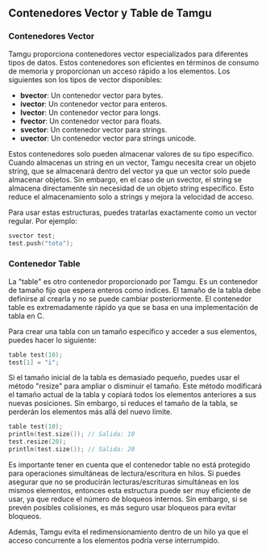## Contenedores Vector y Table de Tamgu

### Contenedores Vector
Tamgu proporciona contenedores vector especializados para diferentes tipos de datos. Estos contenedores son eficientes en términos de consumo de memoria y proporcionan un acceso rápido a los elementos. Los siguientes son los tipos de vector disponibles:

- **bvector**: Un contenedor vector para bytes.
- **ivector**: Un contenedor vector para enteros.
- **lvector**: Un contenedor vector para longs.
- **fvector**: Un contenedor vector para floats.
- **svector**: Un contenedor vector para strings.
- **uvector**: Un contenedor vector para strings unicode.

Estos contenedores solo pueden almacenar valores de su tipo específico. Cuando almacenas un string en un vector, Tamgu necesita crear un objeto string, que se almacenará dentro del vector ya que un vector solo puede almacenar objetos. Sin embargo, en el caso de un svector, el string se almacena directamente sin necesidad de un objeto string específico. Esto reduce el almacenamiento solo a strings y mejora la velocidad de acceso.

Para usar estas estructuras, puedes tratarlas exactamente como un vector regular. Por ejemplo:

```cpp
svector test;
test.push("toto");
```

### Contenedor Table
La "table" es otro contenedor proporcionado por Tamgu. Es un contenedor de tamaño fijo que espera enteros como índices. El tamaño de la tabla debe definirse al crearla y no se puede cambiar posteriormente. El contenedor table es extremadamente rápido ya que se basa en una implementación de tabla en C.

Para crear una tabla con un tamaño específico y acceder a sus elementos, puedes hacer lo siguiente:

```cpp
table test(10);
test[1] = "i";
```

Si el tamaño inicial de la tabla es demasiado pequeño, puedes usar el método "resize" para ampliar o disminuir el tamaño. Este método modificará el tamaño actual de la tabla y copiará todos los elementos anteriores a sus nuevas posiciones. Sin embargo, si reduces el tamaño de la tabla, se perderán los elementos más allá del nuevo límite.

```cpp
table test(10);
println(test.size()); // Salida: 10
test.resize(20);
println(test.size()); // Salida: 20
```

Es importante tener en cuenta que el contenedor table no está protegido para operaciones simultáneas de lectura/escritura en hilos. Si puedes asegurar que no se producirán lecturas/escrituras simultáneas en los mismos elementos, entonces esta estructura puede ser muy eficiente de usar, ya que reduce el número de bloqueos internos. Sin embargo, si se prevén posibles colisiones, es más seguro usar bloqueos para evitar bloqueos. 

Además, Tamgu evita el redimensionamiento dentro de un hilo ya que el acceso concurrente a los elementos podría verse interrumpido.